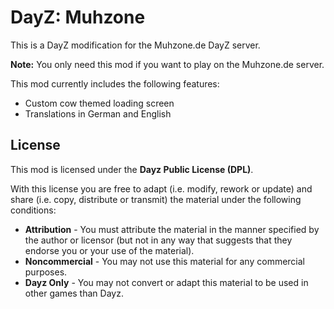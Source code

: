 # DayZ: Muhzone

This is a DayZ modification for the Muhzone.de DayZ server.

**Note:** You only need this mod if you want to play on the Muhzone.de server.

This mod currently includes the following features:

- Custom cow themed loading screen
- Translations in German and English

## License

This mod is licensed under the **Dayz Public License (DPL)**.

With this license you are free to adapt (i.e. modify, rework or update) and share (i.e. copy, distribute or transmit)
the material under the following conditions:

* **Attribution** - You must attribute the material in the manner specified by the author or licensor
  (but not in any way that suggests that they endorse you or your use of the material).
* **Noncommercial** - You may not use this material for any commercial purposes.
* **Dayz Only** - You may not convert or adapt this material to be used in other games than Dayz.
